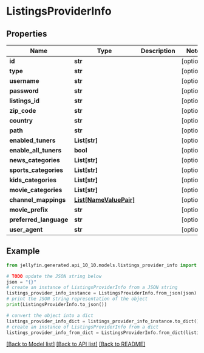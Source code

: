# ListingsProviderInfo


## Properties

Name | Type | Description | Notes
------------ | ------------- | ------------- | -------------
**id** | **str** |  | [optional] 
**type** | **str** |  | [optional] 
**username** | **str** |  | [optional] 
**password** | **str** |  | [optional] 
**listings_id** | **str** |  | [optional] 
**zip_code** | **str** |  | [optional] 
**country** | **str** |  | [optional] 
**path** | **str** |  | [optional] 
**enabled_tuners** | **List[str]** |  | [optional] 
**enable_all_tuners** | **bool** |  | [optional] 
**news_categories** | **List[str]** |  | [optional] 
**sports_categories** | **List[str]** |  | [optional] 
**kids_categories** | **List[str]** |  | [optional] 
**movie_categories** | **List[str]** |  | [optional] 
**channel_mappings** | [**List[NameValuePair]**](NameValuePair.md) |  | [optional] 
**movie_prefix** | **str** |  | [optional] 
**preferred_language** | **str** |  | [optional] 
**user_agent** | **str** |  | [optional] 

## Example

```python
from jellyfin.generated.api_10_10.models.listings_provider_info import ListingsProviderInfo

# TODO update the JSON string below
json = "{}"
# create an instance of ListingsProviderInfo from a JSON string
listings_provider_info_instance = ListingsProviderInfo.from_json(json)
# print the JSON string representation of the object
print(ListingsProviderInfo.to_json())

# convert the object into a dict
listings_provider_info_dict = listings_provider_info_instance.to_dict()
# create an instance of ListingsProviderInfo from a dict
listings_provider_info_from_dict = ListingsProviderInfo.from_dict(listings_provider_info_dict)
```
[[Back to Model list]](../README.md#documentation-for-models) [[Back to API list]](../README.md#documentation-for-api-endpoints) [[Back to README]](../README.md)


